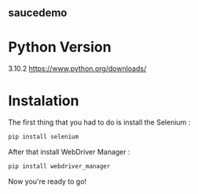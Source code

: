 ## saucedemo

# Python Version
3.10.2
https://www.python.org/downloads/

# Instalation
The first thing that you had to do is install the Selenium :
```bash
pip install selenium
```
After that install WebDriver Manager :
```bash
pip install webdriver_manager
```
Now you're ready to go!

